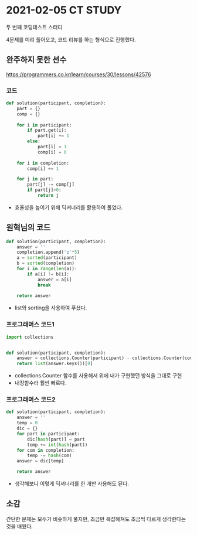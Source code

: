 # 2021-02-05 CT STUDY

두 번째 코딩테스트 스터디

4문제를 미리 풀어오고, 코드 리뷰를 하는 형식으로 진행했다.



## 완주하지 못한 선수

https://programmers.co.kr/learn/courses/30/lessons/42576

### 코드

```python
def solution(participant, completion):
    part = {}
    comp = {}
    
    for i in participant:
        if part.get(i):
            part[i] += 1
        else:
            part[i] = 1
            comp[i] = 0
            
    for i in completion:
        comp[i] += 1

    for j in part:
        part[j] -= comp[j]
        if part[j]>0:
            return j
```

- 효율성을 높이기 위해 딕셔너리를 활용하여 풀었다.



## 원혁님의 코드

```python
def solution(participant, completion):
    answer = ''
    completion.append('z'*5)
    a = sorted(participant)
    b = sorted(completion)
    for i in range(len(a)):
        if a[i] != b[i]:
            answer = a[i]
            break
    
    return answer
```

- list와 sorting을 사용하여 푸셨다.



### 프로그래머스 코드1

```python
import collections


def solution(participant, completion):
    answer = collections.Counter(participant) - collections.Counter(completion)
    return list(answer.keys())[0]
```

- collections.Counter 함수를 사용해서 위에 내가 구현했던 방식을 그대로 구현
- 내장함수라 훨씬 빠르다.



### 프로그래머스 코드2

```python
def solution(participant, completion):
    answer = ''
    temp = 0
    dic = {}
    for part in participant:
        dic[hash(part)] = part
        temp += int(hash(part))
    for com in completion:
        temp -= hash(com)
    answer = dic[temp]

    return answer
```

- 생각해보니 이렇게 딕셔너리를 한 개만 사용해도 된다.



## 소감

간단한 문제는 모두가 비슷하게 풀지만, 조금만 복잡해져도 조금씩 다르게 생각한다는 것을 배웠다.
